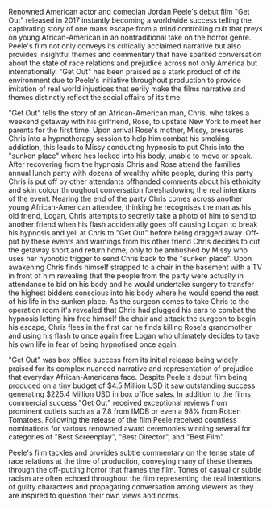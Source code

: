 
Renowned American actor and comedian Jordan Peele's debut film "Get Out" released in 2017 instantly becoming a worldwide success telling the captivating story of one mans escape from a mind controlling cult that preys on young African-American in an nontraditional take on the horror genre. Peele's film not only conveys its critically acclaimed narrative but also provides insightful themes and commentary that have sparked conversation about the state of race relations and prejudice across not only America but internationally. "Get Out" has been praised as a stark product of of its environment due to Peele's initiative throughout production to provide imitation of real world injustices that eerily make the films narrative and themes distinctly reflect the social affairs of its time.

"Get Out" tells the story of an African-American man, Chris, who takes a weekend getaway with his girlfriend, Rose, to upstate New York to meet her parents for the first time. Upon arrival Rose's mother, Missy, pressures Chris into a hypnotherapy session to help him combat his smoking addiction, this leads to Missy conducting hypnosis to put Chris into the "sunken place" where hes locked into his body, unable to move or speak. After recovering from the hypnosis Chris and Rose attend the families annual lunch party with dozens of wealthy white people, during this party Chris is put off by other attendants offhanded comments about his ethnicity and skin colour throughout conversation foreshadowing the real intentions of the event. Nearing the end of the party Chris comes across another young African-American attendee, thinking he recognises the man as his old friend, Logan, Chris attempts to secretly take a photo of him to send to another friend when his flash accidentally goes off causing Logan to break his hypnosis and yell at Chris to "Get Out" before being dragged away. Off-put by these events and warnings from his other friend Chris decides to cut the getaway short and return home, only to be ambushed by Missy who uses her hypnotic trigger to send Chris back to the "sunken place". Upon awakening Chris finds himself strapped to a chair in the basement with a TV in front of him revealing that the people from the party were actually in attendance to bid on his body and he would undertake surgery to transfer the highest bidders conscious into his body where he would spend the rest of his life in the sunken place. As the surgeon comes to take Chris to the operation room it's revealed that Chris had plugged his ears to combat the hypnosis letting him free himself the chair and attack the surgeon to begin his escape, Chris flees in the first car he finds killing Rose's grandmother and using his flash to once again free Logan who ultimately decides to take his own life in fear of being hypnotised once again.

"Get Out" was box office success from its initial release being widely praised for its complex nuanced narrative and representation of prejudice that everyday African-Americans face. Despite Peele's debut film being produced on a tiny budget of $4.5 Million USD it saw outstanding success generating $225.4 Million USD in box office sales. In addition to the films commercial success "Get Out" received exceptional reviews from prominent outlets such as a 7.8 from IMDB or even a 98% from Rotten Tomatoes. Following the release of the film Peele received countless nominations for various renowned award ceremonies winning several for categories of "Best Screenplay", "Best Director", and "Best Film".

Peele's film tackles and provides subtle commentary on the tense state of race relations at the time of production, conveying many of these themes through the off-putting horror that frames the film. Tones of casual or subtle racism are often echoed throughout the film representing the real intentions of guilty characters and propagating conversation among viewers as they are inspired to question their own views and norms.